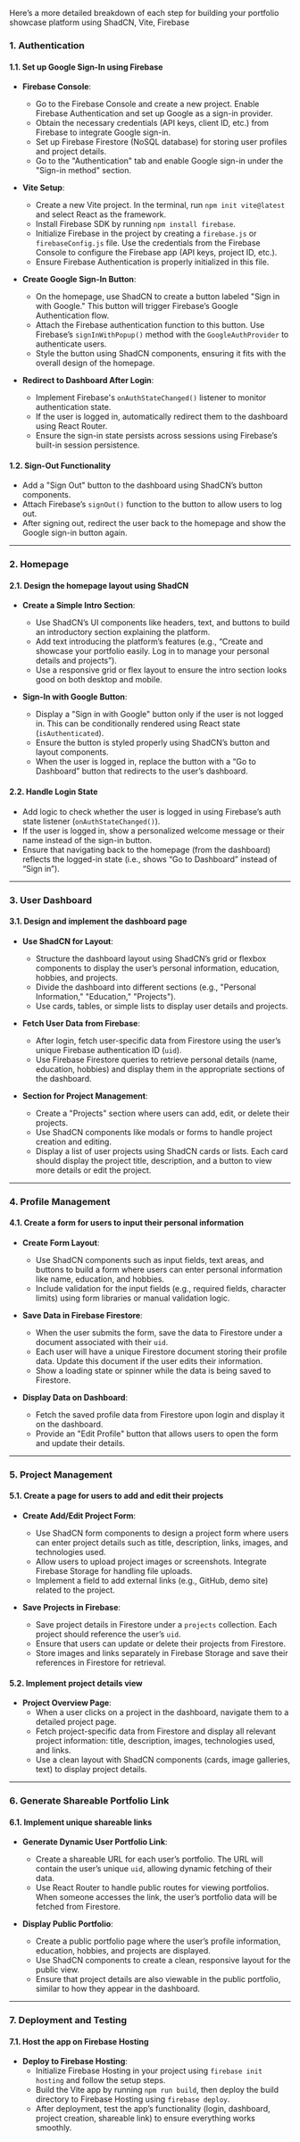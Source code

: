 Here’s a more detailed breakdown of each step for building your portfolio showcase platform using ShadCN, Vite, Firebase

### 1. **Authentication**

#### 1.1. Set up Google Sign-In using Firebase

- **Firebase Console**:

  - Go to the Firebase Console and create a new project. Enable Firebase Authentication and set up Google as a sign-in provider.
  - Obtain the necessary credentials (API keys, client ID, etc.) from Firebase to integrate Google sign-in.
  - Set up Firebase Firestore (NoSQL database) for storing user profiles and project details.
  - Go to the "Authentication" tab and enable Google sign-in under the "Sign-in method" section.

- **Vite Setup**:

  - Create a new Vite project. In the terminal, run `npm init vite@latest` and select React as the framework.
  - Install Firebase SDK by running `npm install firebase`.
  - Initialize Firebase in the project by creating a `firebase.js` or `firebaseConfig.js` file. Use the credentials from the Firebase Console to configure the Firebase app (API keys, project ID, etc.).
  - Ensure Firebase Authentication is properly initialized in this file.

- **Create Google Sign-In Button**:

  - On the homepage, use ShadCN to create a button labeled "Sign in with Google." This button will trigger Firebase’s Google Authentication flow.
  - Attach the Firebase authentication function to this button. Use Firebase’s `signInWithPopup()` method with the `GoogleAuthProvider` to authenticate users.
  - Style the button using ShadCN components, ensuring it fits with the overall design of the homepage.

- **Redirect to Dashboard After Login**:
  - Implement Firebase's `onAuthStateChanged()` listener to monitor authentication state.
  - If the user is logged in, automatically redirect them to the dashboard using React Router.
  - Ensure the sign-in state persists across sessions using Firebase’s built-in session persistence.

#### 1.2. Sign-Out Functionality

- Add a "Sign Out" button to the dashboard using ShadCN’s button components.
- Attach Firebase’s `signOut()` function to the button to allow users to log out.
- After signing out, redirect the user back to the homepage and show the Google sign-in button again.

---

### 2. **Homepage**

#### 2.1. Design the homepage layout using ShadCN

- **Create a Simple Intro Section**:

  - Use ShadCN’s UI components like headers, text, and buttons to build an introductory section explaining the platform.
  - Add text introducing the platform’s features (e.g., “Create and showcase your portfolio easily. Log in to manage your personal details and projects”).
  - Use a responsive grid or flex layout to ensure the intro section looks good on both desktop and mobile.

- **Sign-In with Google Button**:
  - Display a "Sign in with Google" button only if the user is not logged in. This can be conditionally rendered using React state (`isAuthenticated`).
  - Ensure the button is styled properly using ShadCN’s button and layout components.
  - When the user is logged in, replace the button with a “Go to Dashboard” button that redirects to the user’s dashboard.

#### 2.2. Handle Login State

- Add logic to check whether the user is logged in using Firebase’s auth state listener (`onAuthStateChanged()`).
- If the user is logged in, show a personalized welcome message or their name instead of the sign-in button.
- Ensure that navigating back to the homepage (from the dashboard) reflects the logged-in state (i.e., shows “Go to Dashboard” instead of “Sign in”).

---

### 3. **User Dashboard**

#### 3.1. Design and implement the dashboard page

- **Use ShadCN for Layout**:

  - Structure the dashboard layout using ShadCN’s grid or flexbox components to display the user’s personal information, education, hobbies, and projects.
  - Divide the dashboard into different sections (e.g., "Personal Information," "Education," "Projects").
  - Use cards, tables, or simple lists to display user details and projects.

- **Fetch User Data from Firebase**:

  - After login, fetch user-specific data from Firestore using the user’s unique Firebase authentication ID (`uid`).
  - Use Firebase Firestore queries to retrieve personal details (name, education, hobbies) and display them in the appropriate sections of the dashboard.

- **Section for Project Management**:
  - Create a "Projects" section where users can add, edit, or delete their projects.
  - Use ShadCN components like modals or forms to handle project creation and editing.
  - Display a list of user projects using ShadCN cards or lists. Each card should display the project title, description, and a button to view more details or edit the project.

---

### 4. **Profile Management**

#### 4.1. Create a form for users to input their personal information

- **Create Form Layout**:

  - Use ShadCN components such as input fields, text areas, and buttons to build a form where users can enter personal information like name, education, and hobbies.
  - Include validation for the input fields (e.g., required fields, character limits) using form libraries or manual validation logic.

- **Save Data in Firebase Firestore**:

  - When the user submits the form, save the data to Firestore under a document associated with their `uid`.
  - Each user will have a unique Firestore document storing their profile data. Update this document if the user edits their information.
  - Show a loading state or spinner while the data is being saved to Firestore.

- **Display Data on Dashboard**:
  - Fetch the saved profile data from Firestore upon login and display it on the dashboard.
  - Provide an "Edit Profile" button that allows users to open the form and update their details.

---

### 5. **Project Management**

#### 5.1. Create a page for users to add and edit their projects

- **Create Add/Edit Project Form**:

  - Use ShadCN form components to design a project form where users can enter project details such as title, description, links, images, and technologies used.
  - Allow users to upload project images or screenshots. Integrate Firebase Storage for handling file uploads.
  - Implement a field to add external links (e.g., GitHub, demo site) related to the project.

- **Save Projects in Firebase**:
  - Save project details in Firestore under a `projects` collection. Each project should reference the user’s `uid`.
  - Ensure that users can update or delete their projects from Firestore.
  - Store images and links separately in Firebase Storage and save their references in Firestore for retrieval.

#### 5.2. Implement project details view

- **Project Overview Page**:
  - When a user clicks on a project in the dashboard, navigate them to a detailed project page.
  - Fetch project-specific data from Firestore and display all relevant project information: title, description, images, technologies used, and links.
  - Use a clean layout with ShadCN components (cards, image galleries, text) to display project details.

---

### 6. **Generate Shareable Portfolio Link**

#### 6.1. Implement unique shareable links

- **Generate Dynamic User Portfolio Link**:

  - Create a shareable URL for each user’s portfolio. The URL will contain the user’s unique `uid`, allowing dynamic fetching of their data.
  - Use React Router to handle public routes for viewing portfolios. When someone accesses the link, the user’s portfolio data will be fetched from Firestore.

- **Display Public Portfolio**:
  - Create a public portfolio page where the user’s profile information, education, hobbies, and projects are displayed.
  - Use ShadCN components to create a clean, responsive layout for the public view.
  - Ensure that project details are also viewable in the public portfolio, similar to how they appear in the dashboard.

---

### 7. **Deployment and Testing**

#### 7.1. Host the app on Firebase Hosting

- **Deploy to Firebase Hosting**:
  - Initialize Firebase Hosting in your project using `firebase init hosting` and follow the setup steps.
  - Build the Vite app by running `npm run build`, then deploy the build directory to Firebase Hosting using `firebase deploy`.
  - After deployment, test the app’s functionality (login, dashboard, project creation, shareable link) to ensure everything works smoothly.

